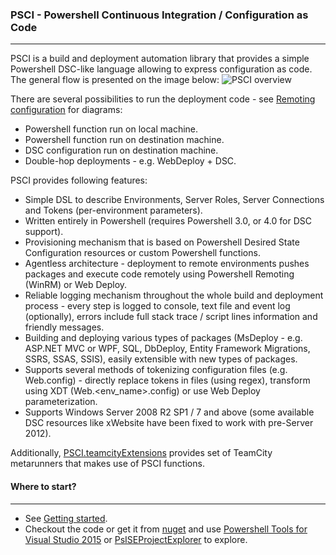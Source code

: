 ### PSCI - Powershell Continuous Integration / Configuration as Code
-------------
PSCI is a build and deployment automation library that provides a simple Powershell DSC-like language allowing to express configuration as code. The general flow is presented on the image below:
![PSCI overview](https://github.com/ObjectivityBSS/PSCI/wiki/images/PSCI_overview.png)

There are several possibilities to run the deployment code - see [Remoting configuration](https://github.com/ObjectivityBSS/PSCI/wiki/Remoting-configuration) for diagrams:
- Powershell function run on local machine.
- Powershell function run on destination machine.
- DSC configuration run on destination machine.
- Double-hop deployments - e.g. WebDeploy + DSC.

PSCI provides following features:
- Simple DSL to describe Environments, Server Roles, Server Connections and Tokens (per-environment parameters).
- Written entirely in Powershell (requires Powershell 3.0, or 4.0 for DSC support).
- Provisioning mechanism that is based on Powershell Desired State Configuration resources or custom Powershell functions.
- Agentless architecture - deployment to remote environments pushes packages and execute code remotely using Powershell Remoting (WinRM) or Web Deploy.
- Reliable logging mechanism throughout the whole build and deployment process - every step is logged to console, text file and event log (optionally), errors include full stack trace / script lines information and friendly messages.
- Building and deploying various types of packages (MsDeploy - e.g. ASP.NET MVC or WPF, SQL, DbDeploy, Entity Framework Migrations, SSRS, SSAS, SSIS), easily extensible with new types of packages.
- Supports several methods of tokenizing configuration files (e.g. Web.config) - directly replace tokens in files (using regex), transform using XDT (Web.\<env_name\>.config) or use Web Deploy parameterization.
- Supports Windows Server 2008 R2 SP1 / 7 and above (some available DSC resources like xWebsite have been fixed to work with pre-Server 2012).

Additionally, [PSCI.teamcityExtensions](https://github.com/ObjectivityBSS/PSCI.teamcityExtensions/wiki) provides set of TeamCity metarunners that makes use of PSCI functions.

#### Where to start?
-------------
- See [Getting started](https://github.com/ObjectivityBSS/PSCI/wiki/Getting-started).
- Checkout the code or get it from [nuget](https://www.nuget.org/packages/PSCI/) and use [Powershell Tools for Visual Studio 2015](https://visualstudiogallery.msdn.microsoft.com/c9eb3ba8-0c59-4944-9a62-6eee37294597) or [PsISEProjectExplorer](https://github.com/mgr32/PsISEProjectExplorer) to explore.

